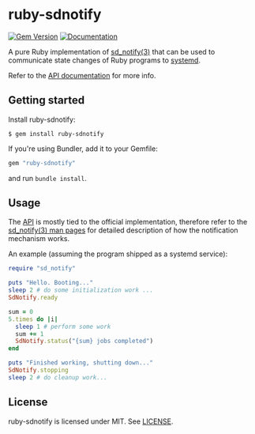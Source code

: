 # ruby-sdnotify

[![Gem Version](https://badge.fury.io/rb/ruby-sdnotify.svg)](https://badge.fury.io/rb/ruby-sdnotify)
[![Documentation](http://img.shields.io/badge/yard-docs-blue.svg)](http://www.rubydoc.info/github/agis/ruby-sdnotify)

A pure Ruby implementation of [sd_notify(3)](https://www.freedesktop.org/software/systemd/man/sd_notify.html) that can be used to
communicate state changes of Ruby programs to [systemd](https://www.freedesktop.org/wiki/Software/systemd/).

Refer to the [API documentation](http://www.rubydoc.info/github/agis/ruby-sdnotify) for more info.

## Getting started

Install ruby-sdnotify:

```shell
$ gem install ruby-sdnotify
```

If you're using Bundler, add it to your Gemfile:

```ruby
gem "ruby-sdnotify"
```

and run `bundle install`.

## Usage

The [API](http://www.rubydoc.info/github/agis/ruby-sdnotify) is mostly tied to
the official implementation, therefore refer to the [sd_notify(3) man pages](https://www.freedesktop.org/software/systemd/man/sd_notify.html)
for detailed description of how the notification mechanism works.

An example (assuming the program shipped as a systemd service):

```ruby
require "sd_notify"

puts "Hello. Booting..."
sleep 2 # do some initialization work ...
SdNotify.ready

sum = 0
5.times do |i|
  sleep 1 # perform some work
  sum += 1
  SdNotify.status("{sum} jobs completed")
end

puts "Finished working, shutting down..."
SdNotify.stopping
sleep 2 # do cleanup work...
```

## License

ruby-sdnotify is licensed under MIT. See [LICENSE](LICENSE).
